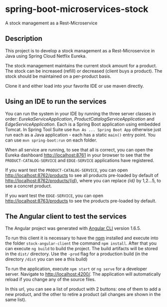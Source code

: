 # spring-boot-microservices-stock
A stock management as a Rest-Microservice

## Description
This project is to develop a stock management as a Rest-Microservice in Java using Spring Cloud Netflix Eureka. 

The stock management maintains the current stock amount for a product. The stock can be increased (refill) or decreased (client buys a product). The stock should be maintained on a per-product basis.

Clone it and either load into your favorite IDE or use maven directly.

## Using an IDE to run the services

You can run the system in your IDE by running the three server classes in order: _EurekaServiceApplication_, _ProductCatalogServiceApplication_ and _EdgeServiceApplication_. Each is a Spring Boot application using embedded Tomcat. In Spring Tool Suite use `Run As ... Spring Boot App` otherwise just run each as a Java application - each has a static `main()` entry point. You can use `mvn spring-boot:run` on each folder.

When all service are running, to see that all is correct, you can open the Eureka dashboard [http://localhost:8761](http://localhost:8761) in your browser to see that the `PRODUCT-CATALOG-SERVICE` and `EDGE-SERVICE` applications have registered.  

If you want test the `PRODUCT-CATALOG-SERVICE`, you can open [http://localhost:8762/products](http://localhost:8762/products) to see all products pre-loaded by default of [http://localhost:8762/products/{id}](http://localhost:8762/products/{id}), where you can replace _{id}_ by 1,2...5, to see a concret product. 

If you want test the `EDGE-SERVICE`, you can open [http://localhost:8763/products](http://localhost:8763/products) to see the products pre-loaded by default.

## The Angular client to test the services

The Angular project was generated with [Angular CLI](https://github.com/angular/angular-cli) version 1.6.5.

To run this client it is necessary to have the [npm](https://www.npmjs.com/) installed and execute into the folder `stock-angular-client` the command `npm install`. After that you can execute `ng build` to build the project. The build artifacts will be stored in the `dist/` directory. Use the `-prod` flag for a production build (in the directory `/dist` you can see a this build) 

To run the application, execute `npm start` or `ng serve` for a developer server. Navigate to [http://localhost:4200/](http://localhost:4200/). The application will automatically reload if you change any of the source files.

In this url, you can see a list of product with 2 buttons: one of them to add a new product, and the other to retire a product (all changes are shown in the same list).


